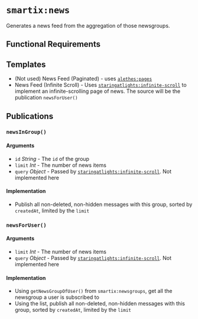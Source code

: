 # `smartix:news`

Generates a news feed from the aggregation of those newsgroups.

## Functional Requirements

## Templates

* (Not used) News Feed (Paginated) - uses [`alethes:pages`](https://github.com/alethes/meteor-pages)
* News Feed (Infinite Scroll) - Uses [`staringatlights:infinite-scroll`](https://github.com/abecks/meteor-infinite-scroll/) to implement an infinite-scrolling page of news. The source will be the publication `newsForUser()`

## Publications

### `newsInGroup()`

#### Arguments

* `id` *String* - The `id` of the group
* `limit` *Int* - The number of news items
* `query` *Object* - Passed by [`staringatlights:infinite-scroll`](https://github.com/abecks/meteor-infinite-scroll/). Not implemented here

#### Implementation

* Publish all non-deleted, non-hidden messages with this group, sorted by `createdAt`, limited by the `limit`

### `newsForUser()`

#### Arguments

* `limit` *Int* - The number of news items
* `query` *Object* - Passed by [`staringatlights:infinite-scroll`](https://github.com/abecks/meteor-infinite-scroll/). Not implemented here

#### Implementation

* Using `getNewsGroupOfUser()` from `smartix:newsgroups`, get all the newsgroup a user is subscribed to
* Using the list, publish all non-deleted, non-hidden messages with this group, sorted by `createdAt`, limited by the `limit`
